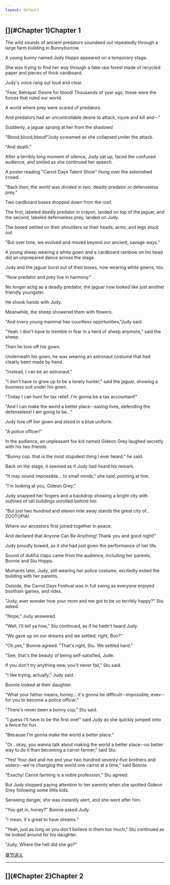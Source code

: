 ```yaml
---
layout: default
---
```



## [](#Chapter 1)Chapter 1

The wild sounds of ancient predators soundeed out repeatedly through a large farm building in Bunnyburrow.

A young bunny named Judy Hopps appeared on a temporary stage.

She was trying to find her way through a fake rain forest made of recycled paper and pieces of thick cardboard.

Judy's voice rang out loud and clear.

"Fear, Betrayal. Desire for blood! Thousands of year ago, these were the forces that ruled our world.

A world where prey were scared of predators.

And predators had an uncontrollable desire to attack, injure and kill and--"

Suddenly, a jaguar sprang at her from the shadows!

"Blood,blood,blood!"Judy screamed as she collapsed under the attack.

"And death."

After a terribly long moment of silence, Judy sat up, faced the confused audience, and smiled as she continued her speech.

A poster reading "Carrot Days Talent Show" Hung over the  astonished crowd.

"Back then, the world was divided in two: deadly predator or defenseless prey."

Two cardboard boxes dropped down from the roof.

The first, labeled deadly predator in crayon, landed on top of the jaguar, and the second, labeled defenseless prey, landed on Judy.

The boxed settled on their shoulders so their heads, arms, and legs stuck out.

"But over time, we evolved and moved beyond our ancient, savage ways."

A young sheep wearing a white gown and a cardboard rainbow on his head did an unprepared dance across the stage.

Judy and the jaguar burst out of their boxes, now wearing white gowns, too.

"Now predator and prey live in harmony."

No longer actig as a deadly predator, the jaguar now looked like just another friendly youngster.

He shook hands with Judy.

Meanwhile, the sheep showered them with flowers.

"And every young mammal has countless oppirtunities,"Judy said.

"Yeah. I don't have to tremble in fear in a herd of sheep anymore," said the sheep.

Then he tore off hie gown.

Underneath his gown, he was wearing an astronaut costume that had clearly been made by hand.

"Instead, I can be an astronaut."

"I don't have to grow up to be a lonely hunter," said the jaguar, showing a business suit under his gown.

"Today I can hunt for tax relief. I'm gonna be a tax accountant!"

"And I can make the world a better place--saving lives, defending the defenseless! I am going to be..."

Judy tore off her gown and stood in a blue uniform.

"A police officer!"

In the audience, an unpleasant fox kid named Gideon Grey laughed secretly with his two friends.

"Bunny cop. that is the most stupidest thing I ever heard," he said.

Back on the stage, it seemed as if Judy had heard his remark.

"It may sound impossible... to small minds," she said, pointing at him.

"I'm looking at you, Gideon Grey."

Judy snapped her fingers and a backdrop showing a bright city with outlines of tall buildings unrolled behind her.

"But just two hundred and eleven mile away stands the great city of... ZOOTOPIA!

Where our ancestors first joined together in peace.

And declared that Anyone Can Be Anything! Thank you and good night!"

Judy proudly bowed, as it she had just given the performance of her life.

Sound of dutiful claps came from the audience, including her parents, Bonnie and Stu Hopps.

Moments later, Judy, still wearing her police costume, excitedly exited the building with her parents.

Outside, the Carrot Days Festival was in full swing as everyone enjoyed boothsm games, and rides.

"Judy, ever wonder how your mom and me got to be so terribly happy?" Stu asked.

"Nope," Judy answered.

"Well, I'll tell ya how," Stu continued, as if he hadn't heard Judy.

"We gave up on our dreams and we settled, right, Bon?"

"Oh,yes," Bonnie agreed. "That's right, Stu. We settled hard."

"See, that's the beauty of being self-satisfied, Jude.

If you don't try anything new, you'll never fail," Stu said.

"I like trying, actually," Judy said.

Bonnie looked at their daughter.

"What your father means, honey...
it's gonna be difficult--impossible, evev--for you to become a police officer."

"There's never been a bunny cop," Stu said.

"I guess I'll have to be the first one!" said Judy as she quickly jumped onto a fence for fun.

"Because I'm gonna make the world a better place."

"Or...okay, you wanna talk about making the world a better place--no better way to do it than becoming a carrot farmer," said Stu.

"Yes! Your dad and me and your two hundred seventy-five brothers and sisters--we're changing the world one carrot at a time," said Bonnie.

"Exactly! Carrot farming is a noble profession," Stu agreed.

But Judy stopped paying attention to her parents when she spotted Gideon Grey following some little kids.

Senseing danger, she was instantly alert, and she went after him.

"You get in, honey?" Bonnie asked Judy.

"I mean, it's great to have dreams."

"Yeah, just as long as you don't believe in them too much," Stu continued as he looked around for his daughter.

"Judy, Where the hell did she go?"


[章节讲义](zootopia_part1_note)

---------


## [](#Chapter 2)Chapter 2